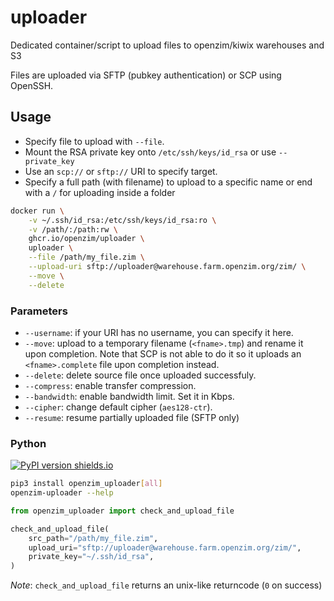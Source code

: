 uploader
===

Dedicated container/script to upload files to openzim/kiwix warehouses and S3

Files are uploaded via SFTP (pubkey authentication) or SCP using OpenSSH.


## Usage

* Specify file to upload with `--file`.
* Mount the RSA private key onto `/etc/ssh/keys/id_rsa` or use `--private_key`
* Use an `scp://` or `sftp://` URI to specify target.
* Specify a full path (with filename) to upload to a specific name or end with a `/` for uploading inside a folder

``` sh
docker run \
    -v ~/.ssh/id_rsa:/etc/ssh/keys/id_rsa:ro \
    -v /path/:/path:rw \
    ghcr.io/openzim/uploader \
    uploader \
    --file /path/my_file.zim \
    --upload-uri sftp://uploader@warehouse.farm.openzim.org/zim/ \
    --move \
    --delete
```

### Parameters

* `--username`: if your URI has no username, you can specify it here.
* `--move`: upload to a temporary filename (`<fname>.tmp`) and rename it upon completion. Note that SCP is not able to do it so it uploads an `<fname>.complete` file upon completion instead.
* `--delete`: delete source file once uploaded successfuly.
* `--compress`: enable transfer compression.
* `--bandwidth`: enable bandwidth limit. Set it in Kbps.
* `--cipher`: change default cipher (`aes128-ctr`).
* `--resume`: resume partially uploaded file (SFTP only)

### Python

[![PyPI version shields.io](https://img.shields.io/pypi/v/openzim_uploader)](https://pypi.org/project/openzim_uploader/)

```sh
pip3 install openzim_uploader[all]
openzim-uploader --help
```

```py
from openzim_uploader import check_and_upload_file

check_and_upload_file(
    src_path="/path/my_file.zim",
    upload_uri="sftp://uploader@warehouse.farm.openzim.org/zim/",
    private_key="~/.ssh/id_rsa",
)
```

_Note_: `check_and_upload_file` returns an unix-like returncode (`0` on success)
